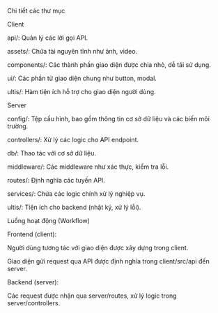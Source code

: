 Chi tiết các thư mục

Client

api/: Quản lý các lời gọi API.

assets/: Chứa tài nguyên tĩnh như ảnh, video.

components/: Các thành phần giao diện được chia nhỏ, dễ tái sử dụng.

ui/: Các phần tử giao diện chung như button, modal.

ultis/: Hàm tiện ích hỗ trợ cho giao diện người dùng.

Server

config/: Tệp cấu hình, bao gồm thông tin cơ sở dữ liệu và các biến môi trường.

controllers/: Xử lý các logic cho API endpoint.

db/: Thao tác với cơ sở dữ liệu.

middleware/: Các middleware như xác thực, kiểm tra lỗi.

routes/: Định nghĩa các tuyến API.

services/: Chứa các logic chính xử lý nghiệp vụ.

ultis/: Tiện ích cho backend (nhật ký, xử lý lỗi).

Luồng hoạt động (Workflow)

Frontend (client):

Người dùng tương tác với giao diện được xây dựng trong client.

Giao diện gửi request qua API được định nghĩa trong client/src/api đến server.

Backend (server):

Các request được nhận qua server/routes, xử lý logic trong server/controllers.

Dữ liệu được truy xuất và xử lý qua server/services và server/db.

Kết quả trả về client sau khi qua các bước xác thực trong server/middleware.

Tương tác giữa client và server:

Client sử dụng API để lấy dữ liệu từ server hoặc gửi dữ liệu lên server.

Server xử lý các yêu cầu này, đảm bảo dữ liệu phản hồi đúng yêu cầu và bảo mật.

Sau khi clone ve chay:

Thư mục gốc: npm i axios dotenv express mongoose react nodemon

Server: npm i dotenv mongoose express nodemon

Client: npm i axios react
